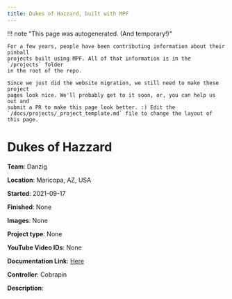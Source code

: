 ```yaml
---
title: Dukes of Hazzard, built with MPF
---
```


<!-- This file is used as the template for all the individual project pages. -->

!!! note "This page was autogenerated. (And temporary!)"

    For a few years, people have been contributing information about their pinball
    projects built using MPF. All of that information is in the `/projects` folder
    in the root of the repo.

    Since we just did the website migration, we still need to make these project
    pages look nice. We'll probably get to it soon, or, you can help us out and
    submit a PR to make this page look better. :) Edit the
    `/docs/projects/_project_template.md` file to change the layout of this page.

# Dukes of Hazzard

**Team**: Danzig

**Location**: Maricopa, AZ, USA

**Started**: 2021-09-17

**Finished**: None

**Images**: None

**Project type**: None

**YouTube Video IDs**: None

**Documentation Link**: [Here](https://pinside.com/pinball/forum/topic/the-dukes-of-hazzard-custom-pin-official-thread)




**Controller**: Cobrapin

**Description**:



<!-- Note, do not edit this file directly, as it will be overwritten when the list is regenerated.

To edit information about a project, edit the project's YAML file in the `/projects` folder. (Off the
root of the repo, not this folder which is `/www/projects`.)

To edit the look and feel or layout of this page, edit the `_project_template.md` file in the `/www/projects` folder. -->